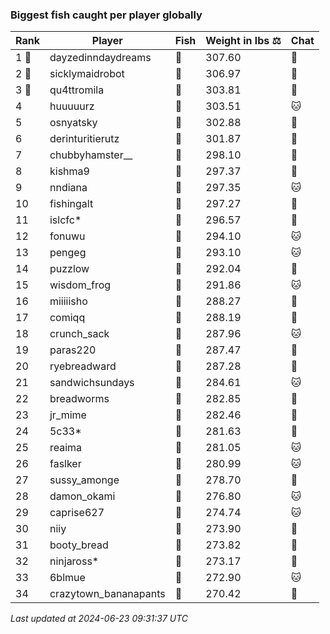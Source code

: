 ### Biggest fish caught per player globally
| Rank | Player | Fish | Weight in lbs ⚖️ | Chat |
|------|--------|-----------|---------|-------|
| 1 🥇  | dayzedinndaydreams | 🦑 | 307.60 | 🍞 |
| 2 🥈  | sicklymaidrobot | 🦑 | 306.97 | 🍞 |
| 3 🥉  | qu4ttromila | 🐳 | 303.81 | 🍞 |
| 4  | huuuuurz | 🐳 | 303.51 | 🐱 |
| 5  | osnyatsky | 🐳 | 302.88 | 🍞 |
| 6  | derinturitierutz | 🐳 | 301.87 | 🍞 |
| 7  | chubbyhamster__ | 🐳 | 298.10 | 🍞 |
| 8  | kishma9 | 🐳 | 297.37 | 🍞 |
| 9  | nndiana | 🐳 | 297.35 | 🐱 |
| 10  | fishingalt | 🐳 | 297.27 | 🍞 |
| 11  | islcfc* | 🐳 | 296.57 | 🍞 |
| 12  | fonuwu | 🐳 | 294.10 | 🐱 |
| 13  | pengeg | 🐳 | 293.10 | 🐱 |
| 14  | puzzlow | 🐳 | 292.04 | 🍞 |
| 15  | wisdom_frog | 🐳 | 291.86 | 🐱 |
| 16  | miiiiisho | 🦈 | 288.27 | 🍞 |
| 17  | comiqq | 🐳 | 288.19 | 🍞 |
| 18  | crunch_sack | 🐳 | 287.96 | 🐱 |
| 19  | paras220 | 🐳 | 287.47 | 🍞 |
| 20  | ryebreadward | 🐳 | 287.28 | 🍞 |
| 21  | sandwichsundays | 🐉 | 284.61 | 🐱 |
| 22  | breadworms | 🐳 | 282.85 | 🍞 |
| 23  | jr_mime | 🦑 | 282.46 | 🍞 |
| 24  | 5c33* | 🐉 | 281.63 | 🍞 |
| 25  | reaima | 🐳 | 281.05 | 🐱 |
| 26  | faslker | 🐳 | 280.99 | 🐱 |
| 27  | sussy_amonge | 🐉 | 278.70 | 🍞 |
| 28  | damon_okami | 🐉 | 276.80 | 🐱 |
| 29  | caprise627 | 🐳 | 274.74 | 🐱 |
| 30  | niiy | 🐳 | 273.90 | 🍞 |
| 31  | booty_bread | 🐉 | 273.82 | 🍞 |
| 32  | ninjaross* | 🦑 | 273.17 | 🍞 |
| 33  | 6blmue | 🐳 | 272.90 | 🐱 |
| 34  | crazytown_bananapants | 🦈 | 270.42 | 🍞 |

_Last updated at 2024-06-23 09:31:37 UTC_